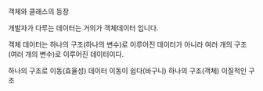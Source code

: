객체와 클래스의 등장

개발자가 다루는 데이터는 거의가 객체데이터 입니다.

객체 데이터는 하나의 구조(하나의 변수)로 이루어진 데이터가 아니라
여러 개의 구조(여러 개의 변수)로 이루어진 데이터이다.

하나의 구조로 이동(효율성)
	데이터 이동이 쉽다(바구니)
	하나의 구조(객체)
	이질적인 구조
